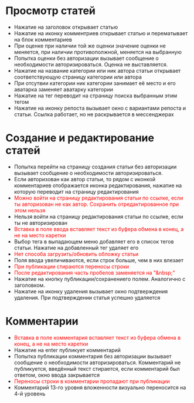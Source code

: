 # Просмотр статей
- Нажатие на заголовок открывает статью
- Нажатие на иконку комментриев открывает статью и перематывает на блок комментариев
- При оценке при наличии той же оценки значение оценки не меняется, при наличии противополжной, меняется на выбранную
- Попытка оценки без авторизации вызывает сообщение о необходимости авторизироваться. Оценка не выставляется.
- Нажатие на название категории или ник автора статьи открывает соответствующую страницу категории или автора
- При отсутвии категории ник категории занимает её место и его аватарка заменяет аватарку категории
- Нажатие на тег переводит на страницу поиска  выбранным этим тегом
- Нажатие на иконку репоста вызывает окно с вариантами репоста и статьи. Ссылка работает, но не раскрывается в мессенджерах

# Создание и редактирование статей
- Попытка перейти на страницу создания статьи без авторизации вызывает сообщение о необходимости авторизироваться.
- Если авторизован как автор статьи, то рядом с иконкой комментариев отображается иконка редактирования, нажатие на которую переводит на страницу редактирования
- <font color=red>Можно войти на страницу редактирования статьи по ссылке, если ты авторизован не как автор. Сохранить отредактированное при этом нельзя</font>
- Нельзя войти на страницу редактирования статьи по ссылке, если ты не авторизирован
- <font color=red>Вставка в поле ввода вставляет текст из буфера обмена в конец, а не на место каретки</font>
- Выбор тега в выпадающем меню добавляет его в список тегов статьи. Нажатие на добавленный тег удаляет его
- <font color=red>Нет способа загрузить/обновить обложку статьи</font>
- Поля ввода увеличиваются, если строк больше, чем в них влезает
- <font color=red>При публикации стираются переносы строки</font>
- <font color=red>После редактирования часть пробелов заменяется на "\&nbsp;"</font>
- Нажатие на кнопку публикации/сохранениего полем. Аналогично с заголовком.
- Нажатие на иконку удаления вызывает окно подтверждения удаления. При подтверждении статья успешно удаляется

# Комментарии
- <font color=red>Вставка в поле комментария вставляет текст из буфера обмена в конец, а не на место каретки</font>
- Нажатие на enter публикует комментарий
- Попытка публикации комментария без авторизации вызывает сообщение о необходимости авторизироваться. Комментарий не публикуется, введённый текст стирается, если комментарий был ответом, окно ввода закрывается
- <font color=red>Переносы строки в комментарии пропадают при публикации</font>
- Комментарий 13-го уровня вложенности визуально переносится на 4-й уровень